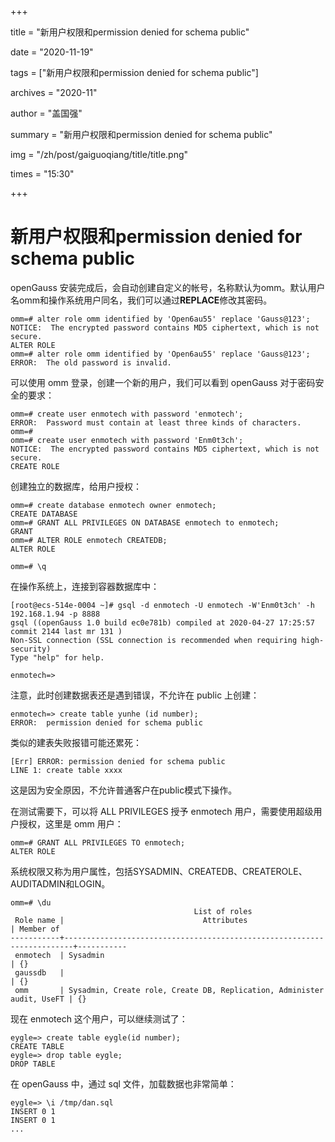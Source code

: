 +++

title = "新用户权限和permission denied for schema public" 

date = "2020-11-19" 

tags = ["新用户权限和permission denied for schema public"] 

archives = "2020-11" 

author = "盖国强" 

summary = "新用户权限和permission denied for schema public"

img = "/zh/post/gaiguoqiang/title/title.png" 

times = "15:30"

+++

# 新用户权限和permission denied for schema public<a name="ZH-CN_TOPIC_0293240556"></a>

openGauss 安装完成后，会自动创建自定义的帐号，名称默认为omm。默认用户名omm和操作系统用户同名，我们可以通过**REPLACE**修改其密码。

```
omm=# alter role omm identified by 'Open6au55' replace 'Gauss@123';
NOTICE:  The encrypted password contains MD5 ciphertext, which is not secure.
ALTER ROLE
omm=# alter role omm identified by 'Open6au55' replace 'Gauss@123';
ERROR:  The old password is invalid.
```

可以使用 omm 登录，创建一个新的用户，我们可以看到 openGauss 对于密码安全的要求：

```
omm=# create user enmotech with password 'enmotech';
ERROR:  Password must contain at least three kinds of characters.
omm=# 
omm=# create user enmotech with password 'Enm0t3ch';    
NOTICE:  The encrypted password contains MD5 ciphertext, which is not secure.
CREATE ROLE
```

创建独立的数据库，给用户授权：

```
omm=# create database enmotech owner enmotech;
CREATE DATABASE
omm=# GRANT ALL PRIVILEGES ON DATABASE enmotech to enmotech;
GRANT
omm=# ALTER ROLE enmotech CREATEDB;
ALTER ROLE

omm=# \q
```

在操作系统上，连接到容器数据库中：

```
[root@ecs-514e-0004 ~]# gsql -d enmotech -U enmotech -W'Enm0t3ch' -h 192.168.1.94 -p 8888
gsql ((openGauss 1.0 build ec0e781b) compiled at 2020-04-27 17:25:57 commit 2144 last mr 131 )
Non-SSL connection (SSL connection is recommended when requiring high-security)
Type "help" for help.

enmotech=>
```

注意，此时创建数据表还是遇到错误，不允许在 public 上创建：

```
enmotech=> create table yunhe (id number);
ERROR:  permission denied for schema public
```

类似的建表失败报错可能还累死：

```
[Err] ERROR: permission denied for schema public
LINE 1: create table xxxx
```

这是因为安全原因，不允许普通客户在public模式下操作。

在测试需要下，可以将 ALL PRIVILEGES 授予 enmotech 用户，需要使用超级用户授权，这里是 omm 用户：

```
omm=# GRANT ALL PRIVILEGES TO enmotech;
ALTER ROLE
```

系统权限又称为用户属性，包括SYSADMIN、CREATEDB、CREATEROLE、AUDITADMIN和LOGIN。

```
omm=# \du
                                         List of roles
 Role name |                               Attributes                               | Member of 
-----------+------------------------------------------------------------------------+-----------
 enmotech  | Sysadmin                                                               | {}
 gaussdb   |                                                                        | {}
 omm       | Sysadmin, Create role, Create DB, Replication, Administer audit, UseFT | {}
```

现在 enmotech 这个用户，可以继续测试了：

```
eygle=> create table eygle(id number);
CREATE TABLE
eygle=> drop table eygle;
DROP TABLE
```

在 openGauss 中，通过 sql 文件，加载数据也非常简单：

```
eygle=> \i /tmp/dan.sql
INSERT 0 1
INSERT 0 1
...
```
